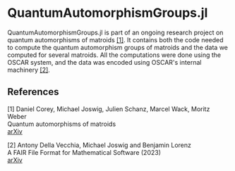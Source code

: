 # QuantumAutomorphismGroups.jl

QuantumAutomorphismGroups.jl is part of an ongoing research project on quantum automorphisms of matroids [[1]](#1). It contains both the code needed to compute the quantum automorphism groups of matroids and the data we computed for several matroids. All the computations were done using the OSCAR system, and the data was encoded using OSCAR's internal machinery [[2]](#2).

## References

<a id="1">[1]</a>
Daniel Corey, Michael Joswig, Julien Schanz, Marcel Wack, Moritz Weber </br>
Quantum automorphisms of matroids </br>
[arXiv](https://arxiv.org/abs/2312.13464)

<a id="2">[2]</a>
Antony Della Vecchia, Michael Joswig and Benjamin Lorenz </br>
A FAIR File Format for Mathematical Software (2023) </br>
[arXiv](https://arxiv.org/abs/2309.00465)


